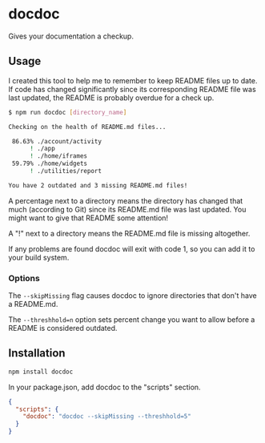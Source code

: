 # docdoc

Gives your documentation a checkup.

## Usage

I created this tool to help me to remember to keep README files up to date. If code has changed significantly since its corresponding README file was last updated, the README is probably overdue for a check up. 

```sh
$ npm run docdoc [directory_name]

Checking on the health of README.md files...

 86.63% ./account/activity
      ! ./app
      ! ./home/iframes
 59.79% ./home/widgets
      ! ./utilities/report

You have 2 outdated and 3 missing README.md files!      
```

A percentage next to a directory means the directory has changed that much (according to Git)
since its README.md file was last updated. You might want to give that README some attention!

A "!" next to a directory means the README.md file is missing altogether.

If any problems are found docdoc will exit with code 1, so you can add it to your build system.

### Options

The `--skipMissing` flag causes docdoc to ignore directories that don't have a README.md.

The `--threshhold=n` option sets percent change you want to allow before a README is considered
outdated.

## Installation

```sh
npm install docdoc
```

In your package.json, add docdoc to the "scripts" section.

```json
{
  "scripts": {
    "docdoc": "docdoc --skipMissing --threshhold=5"
  }
}

```
